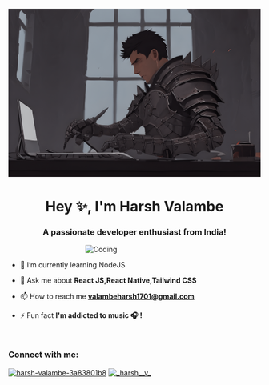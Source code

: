 ![logo](https://github.com/samik3301/samik3301/blob/main/image-min.png)
<h1 align="center">Hey ✨, I'm Harsh Valambe</h1>
<h3 align="center">A passionate developer enthusiast from India!</h3>
<img align="right" alt="Coding" width="350" src="https://cdn.dribbble.com/users/2131993/screenshots/4948736/thoughtworks-gif_dribbble.gif">

<br>

- 🌱 I’m currently learning NodeJS

- 💬 Ask me about **React JS,React Native,Tailwind CSS**

- 📫 How to reach me **valambeharsh1701@gmail.com**

- ⚡ Fun fact **I'm addicted to music 🎧 !**

<br>

<h3 align="left">Connect with me:</h3>
<p align="left">

<a href="https://www.linkedin.com/in/harsh-valambe-3a83801b8/" target="blank"><img align="center" src="https://raw.githubusercontent.com/rahuldkjain/github-profile-readme-generator/master/src/images/icons/Social/linked-in-alt.svg" alt="harsh-valambe-3a83801b8" height="30" width="40" /></a>
<a href="https://www.instagram.com/_harsh__v_/?hl=en" target="blank"><img align="center" src="https://raw.githubusercontent.com/rahuldkjain/github-profile-readme-generator/master/src/images/icons/Social/instagram.svg" alt="_harsh__v_" height="30" width="40" /></a>

</p><br>




